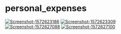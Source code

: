 # personal_expenses

<a href="https://ibb.co/S3T3pc0"><img src="https://i.ibb.co/tJfJ5zc/Screenshot-1572623186.png" alt="Screenshot-1572623186" border="0"></a>
<a href="https://ibb.co/9nSB85K"><img src="https://i.ibb.co/b1DYW9w/Screenshot-1572623309.png" alt="Screenshot-1572623309" border="0"></a>
<a href="https://ibb.co/BGzYDwJ"><img src="https://i.ibb.co/kJHPnMT/Screenshot-1572627088.png" alt="Screenshot-1572627088" border="0"></a>
<a href="https://ibb.co/RSMRLr5"><img src="https://i.ibb.co/fSKjm6c/Screenshot-1572627100.png" alt="Screenshot-1572627100" border="0"></a>
